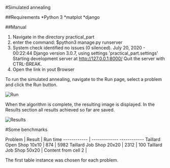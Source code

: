 #Simulated annealing

##Requirements
*Python 3
*matplot
*django


##Manual

1. Navigate in the directory practical_part
2. enter the command: $python3 manage.py runserver
3. System check identified no issues (0 silenced).
   July 20, 2020 - 00:22:44
   Django version 3.0.7, using settings 'practical_part.settings'
   Starting development server at http://127.0.0.1:8000/
   Quit the server with CTRL-BREAK.
4. Open the link in yout Browser

To run the simulated annealing, navigate to the Run page, select a problem and click the Run button.

![Run](/imgs/run.png)

When the algorithm is complete, the resulting image is displayed.
In the Results section all results achieved so far are saved.

![Results](/imgs/results.png)

#Some benchmarks


 Problem     | Result       | Run time
------------ | -------------  ------------
Taillard Open Shop 10x10 |  874 | 5982
Taillard Job Shop 20x20  | 2312 | 100
Taillard Job Shop 50x20  | Content from cell 2 |

The first table instance was chosen for each problem.

